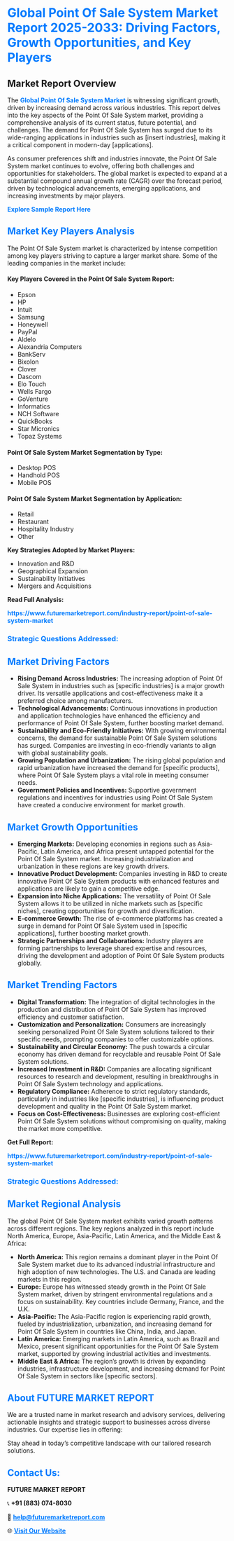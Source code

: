 <h1 style="color: #007BFF;">Global Point Of Sale System Market Report 2025-2033: Driving Factors, Growth Opportunities, and Key Players</h1>

<section id="overview">
<h2>Market Report Overview</h2>
<p>The <a href="https://www.futuremarketreport.com/industry-report/point-of-sale-system-market" style="color: #007BFF; text-decoration: none;"><strong>Global Point Of Sale System Market</strong></a> is witnessing significant growth, driven by increasing demand across various industries. This report delves into the key aspects of the Point Of Sale System market, providing a comprehensive analysis of its current status, future potential, and challenges. The demand for Point Of Sale System has surged due to its wide-ranging applications in industries such as [insert industries], making it a critical component in modern-day [applications].</p>
<p>As consumer preferences shift and industries innovate, the Point Of Sale System market continues to evolve, offering both challenges and opportunities for stakeholders. The global market is expected to expand at a substantial compound annual growth rate (CAGR) over the forecast period, driven by technological advancements, emerging applications, and increasing investments by major players.</p>
</section>

<section id="overview">
<p><a href="https://www.futuremarketreport.com/request-sample/reportId=88443" style="color: #007BFF; text-decoration: none;"><strong>Explore Sample Report Here</strong></a></p>
</section>

<section id="key-players">
<h2 style="color: #007BFF;">Market Key Players Analysis</h2>
<p>The Point Of Sale System market is characterized by intense competition among key players striving to capture a larger market share. Some of the leading companies in the market include:</p>
<h4>Key Players Covered in the Point Of Sale System Report:</h4>
<ul><li>Epson</li><li>HP</li><li>Intuit</li><li>Samsung</li><li>Honeywell</li><li>PayPal</li><li>Aldelo</li><li>Alexandria Computers</li><li>BankServ</li><li>Bixolon</li><li>Clover</li><li>Dascom</li><li>Elo Touch</li><li>Wells Fargo</li><li>GoVenture</li><li>Informatics</li><li>NCH Software</li><li>QuickBooks</li><li>Star Micronics</li><li>Topaz Systems</li></ul>
<h4>Point Of Sale System Market Segmentation by Type:</h4>
<ul><li>Desktop POS</li><li>Handhold POS</li><li>Mobile POS</li></ul>

<h4>Point Of Sale System Market Segmentation by Application:</h4>
<ul><li>Retail</li><li>Restaurant</li><li>Hospitality Industry</li><li>Other</li></ul>
<p><strong>Key Strategies Adopted by Market Players:</strong></p>
<ul>
<li>Innovation and R&D</li>
<li>Geographical Expansion</li>
<li>Sustainability Initiatives</li>
<li>Mergers and Acquisitions</li>
</ul>
</section>

<section>
<p><strong>Read Full Analysis: </strong></p><a href="https://www.futuremarketreport.com/industry-report/point-of-sale-system-market" style="color: #007BFF; text-decoration: none;"><strong>https://www.futuremarketreport.com/industry-report/point-of-sale-system-market</strong></a>
<h3 style="color: #007BFF;">Strategic Questions Addressed:</h3>
</section>

<section id="driving-factors">
<h2 style="color: #007BFF;">Market Driving Factors</h2>
<ul>
<li><strong>Rising Demand Across Industries:</strong> The increasing adoption of Point Of Sale System in industries such as [specific industries] is a major growth driver. Its versatile applications and cost-effectiveness make it a preferred choice among manufacturers.</li>
<li><strong>Technological Advancements:</strong> Continuous innovations in production and application technologies have enhanced the efficiency and performance of Point Of Sale System, further boosting market demand.</li>
<li><strong>Sustainability and Eco-Friendly Initiatives:</strong> With growing environmental concerns, the demand for sustainable Point Of Sale System solutions has surged. Companies are investing in eco-friendly variants to align with global sustainability goals.</li>
<li><strong>Growing Population and Urbanization:</strong> The rising global population and rapid urbanization have increased the demand for [specific products], where Point Of Sale System plays a vital role in meeting consumer needs.</li>
<li><strong>Government Policies and Incentives:</strong> Supportive government regulations and incentives for industries using Point Of Sale System have created a conducive environment for market growth.</li>
</ul>
</section>

<section id="growth-opportunities">
<h2 style="color: #007BFF;">Market Growth Opportunities</h2>
<ul>
<li><strong>Emerging Markets:</strong> Developing economies in regions such as Asia-Pacific, Latin America, and Africa present untapped potential for the Point Of Sale System market. Increasing industrialization and urbanization in these regions are key growth drivers.</li>
<li><strong>Innovative Product Development:</strong> Companies investing in R&D to create innovative Point Of Sale System products with enhanced features and applications are likely to gain a competitive edge.</li>
<li><strong>Expansion into Niche Applications:</strong> The versatility of Point Of Sale System allows it to be utilized in niche markets such as [specific niches], creating opportunities for growth and diversification.</li>
<li><strong>E-commerce Growth:</strong> The rise of e-commerce platforms has created a surge in demand for Point Of Sale System used in [specific applications], further boosting market growth.</li>
<li><strong>Strategic Partnerships and Collaborations:</strong> Industry players are forming partnerships to leverage shared expertise and resources, driving the development and adoption of Point Of Sale System products globally.</li>
</ul>
</section>

<section id="trending-factors">
<h2 style="color: #007BFF;">Market Trending Factors</h2>
<ul>
<li><strong>Digital Transformation:</strong> The integration of digital technologies in the production and distribution of Point Of Sale System has improved efficiency and customer satisfaction.</li>
<li><strong>Customization and Personalization:</strong> Consumers are increasingly seeking personalized Point Of Sale System solutions tailored to their specific needs, prompting companies to offer customizable options.</li>
<li><strong>Sustainability and Circular Economy:</strong> The push towards a circular economy has driven demand for recyclable and reusable Point Of Sale System solutions.</li>
<li><strong>Increased Investment in R&D:</strong> Companies are allocating significant resources to research and development, resulting in breakthroughs in Point Of Sale System technology and applications.</li>
<li><strong>Regulatory Compliance:</strong> Adherence to strict regulatory standards, particularly in industries like [specific industries], is influencing product development and quality in the Point Of Sale System market.</li>
<li><strong>Focus on Cost-Effectiveness:</strong> Businesses are exploring cost-efficient Point Of Sale System solutions without compromising on quality, making the market more competitive.</li>
</ul>
</section>

<section>
<p><strong>Get Full Report: </strong></p><a href="https://www.futuremarketreport.com/industry-report/point-of-sale-system-market" style="color: #007BFF; text-decoration: none;"><strong>https://www.futuremarketreport.com/industry-report/point-of-sale-system-market</strong></a>
<h3 style="color: #007BFF;">Strategic Questions Addressed:</h3>
</section>


<section id="regional-analysis">
<h2 style="color: #007BFF;">Market Regional Analysis</h2>
<p>The global Point Of Sale System market exhibits varied growth patterns across different regions. The key regions analyzed in this report include North America, Europe, Asia-Pacific, Latin America, and the Middle East & Africa:</p>
<ul>
<li><strong>North America:</strong> This region remains a dominant player in the Point Of Sale System market due to its advanced industrial infrastructure and high adoption of new technologies. The U.S. and Canada are leading markets in this region.</li>
<li><strong>Europe:</strong> Europe has witnessed steady growth in the Point Of Sale System market, driven by stringent environmental regulations and a focus on sustainability. Key countries include Germany, France, and the U.K.</li>
<li><strong>Asia-Pacific:</strong> The Asia-Pacific region is experiencing rapid growth, fueled by industrialization, urbanization, and increasing demand for Point Of Sale System in countries like China, India, and Japan.</li>
<li><strong>Latin America:</strong> Emerging markets in Latin America, such as Brazil and Mexico, present significant opportunities for the Point Of Sale System market, supported by growing industrial activities and investments.</li>
<li><strong>Middle East & Africa:</strong> The region’s growth is driven by expanding industries, infrastructure development, and increasing demand for Point Of Sale System in sectors like [specific sectors].</li>
</ul>
</section>

<footer>
<h2 style="color: #007BFF;">About FUTURE MARKET REPORT</h2>
<p>We are a trusted name in market research and advisory services, delivering actionable insights and strategic support to businesses across diverse industries. Our expertise lies in offering:</p>

<p>Stay ahead in today’s competitive landscape with our tailored research solutions.</p>

<h2 style="color: #007BFF;">Contact Us:</h2>
<p><strong>FUTURE MARKET REPORT</strong></p>
<p>📞 <strong>+91 (883) 074-8030</strong></p>
<p>📧 <strong><a href="mailto:help@futuremarketreport.com" style="color: #007BFF;">help@futuremarketreport.com</a></strong></p>
<p>🌐 <strong><a href="https://www.futuremarketreport.com/" style="color: #007BFF;">Visit Our Website</a></strong></p>
</footer>